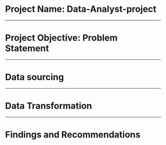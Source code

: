 # Project Name: Data-Analyst-project

----
# Project Objective: Problem Statement



----
# Data sourcing



----
# Data Transformation



----
# Findings and Recommendations
